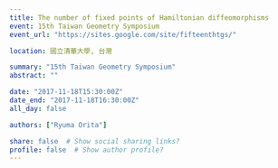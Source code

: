 ```yaml
---
title: The number of fixed points of Hamiltonian diffeomorphisms
event: 15th Taiwan Geometry Symposium
event_url: "https://sites.google.com/site/fifteenthtgs/"

location: 國立清華大學, 台灣

summary: "15th Taiwan Geometry Symposium"
abstract: ""

date: "2017-11-18T15:30:00Z"
date_end: "2017-11-18T16:30:00Z"
all_day: false

authors: ["Ryuma Orita"]

share: false  # Show social sharing links?
profile: false  # Show author profile?
---
```

